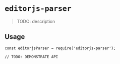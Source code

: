 # `editorjs-parser`

> TODO: description

## Usage

```
const editorjsParser = require('editorjs-parser');

// TODO: DEMONSTRATE API
```
